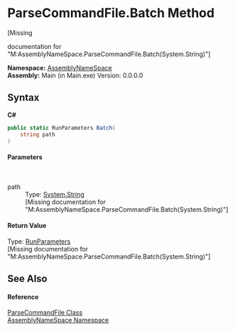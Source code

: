 # ParseCommandFile.Batch Method 
 

\[Missing <summary> documentation for "M:AssemblyNameSpace.ParseCommandFile.Batch(System.String)"\]

**Namespace:**&nbsp;<a href="6bcc80ef-5cfd-db5f-1eb2-7297d1c16397">AssemblyNameSpace</a><br />**Assembly:**&nbsp;Main (in Main.exe) Version: 0.0.0.0

## Syntax

**C#**<br />
``` C#
public static RunParameters Batch(
	string path
)
```


#### Parameters
&nbsp;<dl><dt>path</dt><dd>Type: <a href="http://msdn2.microsoft.com/en-us/library/s1wwdcbf" target="_blank">System.String</a><br />\[Missing <param name="path"/> documentation for "M:AssemblyNameSpace.ParseCommandFile.Batch(System.String)"\]</dd></dl>

#### Return Value
Type: <a href="3de08157-1c03-d68f-e94d-eca93030b697">RunParameters</a><br />\[Missing <returns> documentation for "M:AssemblyNameSpace.ParseCommandFile.Batch(System.String)"\]

## See Also


#### Reference
<a href="64c5f097-8d69-49e7-53c7-e61f28c51101">ParseCommandFile Class</a><br /><a href="6bcc80ef-5cfd-db5f-1eb2-7297d1c16397">AssemblyNameSpace Namespace</a><br />
